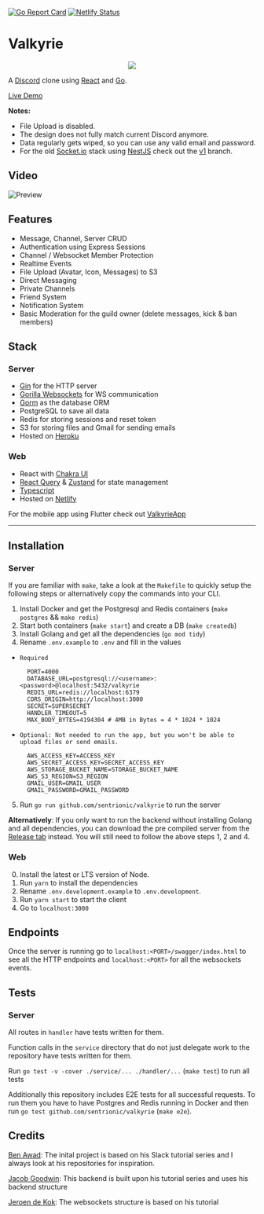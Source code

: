 [![Go Report Card](https://goreportcard.com/badge/github.com/sentrionic/Valkyrie)](https://goreportcard.com/report/github.com/sentrionic/Valkyrie)
[![Netlify Status](https://api.netlify.com/api/v1/badges/cd1667ed-3257-41d0-82ca-7b34de655339/deploy-status)](https://app.netlify.com/sites/valkyrie-app/deploys)

# Valkyrie

<p align="center">
  <img src="https://harmony-cdn.s3.eu-central-1.amazonaws.com/logo.png">
</p>

A [Discord](https://discord.com) clone using [React](https://reactjs.org/) and [Go](https://golang.org/).

[Live Demo](https://valkyrieapp.xyz)

**Notes:**

- File Upload is disabled.
- The design does not fully match current Discord anymore.
- Data regularly gets wiped, so you can use any valid email and password.
- For the old [Socket.io](https://socket.io/) stack using [NestJS](https://nestjs.com/) check out the [v1](https://github.com/sentrionic/Valkyrie/tree/v1) branch.

## Video

![Preview](.github/preview.gif)

## Features

- Message, Channel, Server CRUD
- Authentication using Express Sessions
- Channel / Websocket Member Protection
- Realtime Events
- File Upload (Avatar, Icon, Messages) to S3
- Direct Messaging
- Private Channels
- Friend System
- Notification System
- Basic Moderation for the guild owner (delete messages, kick & ban members)

## Stack

### Server

- [Gin](https://gin-gonic.com/) for the HTTP server
- [Gorilla Websockets](https://github.com/gorilla/websocket) for WS communication
- [Gorm](https://gorm.io/) as the database ORM
- PostgreSQL to save all data
- Redis for storing sessions and reset token
- S3 for storing files and Gmail for sending emails
- Hosted on [Heroku](https://www.heroku.com/)

### Web

- React with [Chakra UI](https://chakra-ui.com/)
- [React Query](https://react-query.tanstack.com/) & [Zustand](https://github.com/pmndrs/zustand) for state management
- [Typescript](https://www.typescriptlang.org/)
- Hosted on [Netlify](https://www.netlify.com/)

For the mobile app using Flutter check out [ValkyrieApp](https://github.com/sentrionic/ValkyrieApp)

---

## Installation

### Server

If you are familiar with `make`, take a look at the `Makefile` to quickly setup the following steps
or alternatively copy the commands into your CLI.

1. Install Docker and get the Postgresql and Redis containers (`make postgres` && `make redis`)
2. Start both containers (`make start`) and create a DB (`make createdb`)
3. Install Golang and get all the dependencies (`go mod tidy`)
4. Rename `.env.example` to `.env` and fill in the values

- `Required`

        PORT=4000
        DATABASE_URL=postgresql://<username>:<password>@localhost:5432/valkyrie
        REDIS_URL=redis://localhost:6379
        CORS_ORIGIN=http://localhost:3000
        SECRET=SUPERSECRET
        HANDLER_TIMEOUT=5
        MAX_BODY_BYTES=4194304 # 4MB in Bytes = 4 * 1024 * 1024

- `Optional: Not needed to run the app, but you won't be able to upload files or send emails.`

        AWS_ACCESS_KEY=ACCESS_KEY
        AWS_SECRET_ACCESS_KEY=SECRET_ACCESS_KEY
        AWS_STORAGE_BUCKET_NAME=STORAGE_BUCKET_NAME
        AWS_S3_REGION=S3_REGION
        GMAIL_USER=GMAIL_USER
        GMAIL_PASSWORD=GMAIL_PASSWORD

5. Run `go run github.com/sentrionic/valkyrie` to run the server

**Alternatively**: If you only want to run the backend without installing Golang and all dependencies, you can download the pre compiled server from the [Release tab](https://github.com/sentrionic/Valkyrie/releases) instead. You will still need to follow the above steps 1, 2 and 4.

### Web

0. Install the latest or LTS version of Node.
1. Run `yarn` to install the dependencies
2. Rename `.env.development.example` to `.env.development`.
3. Run `yarn start` to start the client
4. Go to `localhost:3000`

## Endpoints

Once the server is running go to `localhost:<PORT>/swagger/index.html` to see all the HTTP endpoints
and `localhost:<PORT>` for all the websockets events.

## Tests

### Server

All routes in `handler` have tests written for them.

Function calls in the `service` directory that do not just delegate work to the repository have tests written for them.

Run `go test -v -cover ./service/... ./handler/...` (`make test`) to run all tests

Additionally this repository includes E2E tests for all successful requests. To run them you
have to have Postgres and Redis running in Docker and then run `go test github.com/sentrionic/valkyrie` (`make e2e`).

## Credits

[Ben Awad](https://github.com/benawad): The inital project is based on his Slack tutorial series and I always look at his repositories for inspiration.

[Jacob Goodwin](https://github.com/JacobSNGoodwin/memrizr): This backend is built upon his tutorial series and uses his backend structure

[Jeroen de Kok](https://dev.to/jeroendk/building-a-simple-chat-application-with-websockets-in-go-and-vue-js-gao): The websockets structure is based on his tutorial

